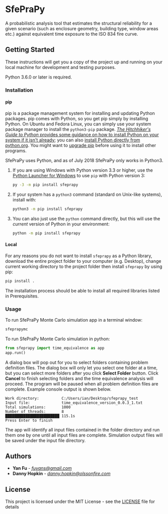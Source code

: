 # SfePraPy

A probabilistic analysis tool that estimates the structural reliability for a given scenario (such as enclosure geometry, building type, window areas etc.) against equivalent time exposure to the ISO 834 fire curve.

## Getting Started

These instructions will get you a copy of the project up and running on your local machine for development and testing purposes.

Python 3.6.0 or later is required.

### Installation

#### pip

pip is a package management system for installing and updating Python packages. pip comes with Python, so you get pip simply by installing Python. On Ubuntu and Fedora Linux, you can simply use your system package manager to install the `python3-pip` package. [_The Hitchhiker's Guide to Python_ provides some guidance on how to install Python on your system if it isn't already](https://docs.python-guide.org/starting/installation/); you can also [install Python directly from python.org](https://www.python.org/getit/). You might want to [upgrade pip](https://pip.pypa.io/en/stable/installing/) before using it to install other programs.

SfePraPy uses Python, and as of July 2018 SfePraPy only works in Python3. 

1.	If you are using Windows with Python version 3.3 or higher, use the [Python Launcher for Windows](https://docs.python.org/3/using/windows.html?highlight=shebang#python-launcher-for-windows) to use `pip` with Python version 3:
    ```bash
    py -3 -m pip install sfeprapy
    ```
2.	If your system has a `python3` command (standard on Unix-like systems), install with:
    ```bash
    python3 -m pip install sfeprapy
    ```
3.	You can also just use the `python` command directly, but this will use the _current_ version of Python in your environment:
    ```bash
    python -m pip install sfeprapy
    ```

#### Local
For any reasons you do not want to install `sfeprapy` as a Python library, download the entire project folder to your computer (e.g. Desktop), change current working directory to the project folder then install `sfeprapy` by using pip:

```bash
pip install .
```

The installation process should be able to install all required libraries listed in Prerequisites.

### Usage

To run SfePraPy Monte Carlo simulation app in a terminal window:

```sh
sfeprapymc
```

To run SfePraPy Monte Carlo simulation in python:

```python
from sfeprapy import time_equivalence as app
app.run()
```

A dialog box will pop out for you to select folders containing problem definition files. The dialog box will only let you select one folder at a time, but you can select more folders after you click **Select Folder** button. Click **Cancel** to finish selecting folders and the time equivalence analysis will proceed. The program will be paused when all problem definition files are complete. Example console output is shown below.

```
Work directory:          C:/Users/ian/Desktop/sfeprapy_test
Input file:              time_equivalence_version_0.0.3_1.txt
Total simulations:       1000
Number of threads:       8
████████████████████████ 115.1s
Press Enter to finish
```

The app will identify all input files contained in the folder directory and run them one by one until all input files are complete. Simulation output files will be saved under the input file directory.

## Authors

* **Yan Fu** - *fuyans@gmail.com*
* **Danny Hopkin** - *danny.hopkin@olssonfire.com*

## License

This project is licensed under the MIT License - see the [LICENSE](LICENSE) file for details
